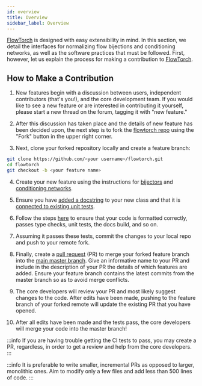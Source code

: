 ```yaml
---
id: overview
title: Overview
sidebar_label: Overview
---
```


[FlowTorch](https://flowtorch.ai) is designed with easy extensibility in mind. In this section, we detail the interfaces for normalizing flow bijections and conditioning networks, as well as the software practices that must be followed. First, however, let us explain the process for making a contribution to [FlowTorch](https://flowtorch.ai).

## How to Make a Contribution
1.  New features begin with a discussion between users, independent contributors (that's you!), and the core development team. If you would like to see a new feature or are interested in contributing it yourself, please start a new thread on the forum, tagging it with "new feature."

2. After this discussion has taken place and the details of new feature has been decided upon, the next step is to fork the [flowtorch repo](https://github.com/stefanwebb/flowtorch) using the "Fork" button in the upper right corner.

3. Next, clone your forked repository locally and create a feature branch:

```bash
git clone https://github.com/<your username>/flowtorch.git
cd flowtorch
git checkout -b <your feature name>
```

4. Create your new feature using the instructions for [bijectors](/dev/bijector) and [conditioning networks](/dev/params).

5. Ensure you have [added a docstring](/dev/docs) to your new class and that it is [connected to existing unit tests](/dev/tests).

6. Follow the steps [here](/dev/ops#successful-commits) to ensure that your code is formatted correctly, passes type checks, unit tests, the docs build, and so on.

7. Assuming it passes these tests, commit the changes to your local repo and push to your remote fork.

8. Finally, create a [pull request](https://docs.github.com/en/github/collaborating-with-issues-and-pull-requests/about-pull-requests) (PR) to merge your forked feature branch into the [main master branch](https://github.com/stefanwebb/flowtorch). Give an informative name to your PR and include in the description of your PR the details of which features are added. Ensure your feature branch contains the latest commits from the master branch so as to avoid merge conflicts.

9. The core developers will review your PR and most likely suggest changes to the code. After edits have been made, pushing to the feature branch of your forked remote will update the existing PR that you have opened.

10. After all edits have been made and the tests pass, the core developers will merge your code into the master branch!

:::info
If you are having trouble getting the CI tests to pass, you may create a PR, regardless, in order to get a review and help from the core developers.
:::

:::info
It is preferable to write smaller, incremental PRs as opposed to larger, monolithic ones. Aim to modify only a few files and add less than 500 lines of code.
:::